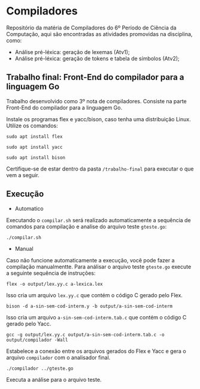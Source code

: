 # Compiladores
Repositório da matéria de Compiladores do 6º Período de Ciência da Computação, aqui são encontradas as atividades promovidas na disciplina, como:
- Análise pré-léxica: geração de lexemas (Atv1);
- Análise pré-léxica: geração de tokens e tabela de símbolos (Atv2);

## Trabalho final: Front-End do compilador para a linguagem Go

Trabalho desenvolvido como 3º nota de compiladores. Consiste na parte Front-End do compilador para a linguagem Go.

Instale os programas flex e yacc/bison, caso tenha uma distribuição Linux. Utilize os comandos:

`sudo apt install flex`

`sudo apt install yacc`

`sudo apt install bison`

Certifique-se de estar dentro da pasta `/trabalho-final` para executar o que vem a seguir.

## Execução

- Automatico

Executando o `compilar.sh` será realizado automaticamente a sequência de comandos para compilação e analise do arquivo teste `gteste.go`:

`./compilar.sh`

- Manual

Caso não funcione automaticamente a execução, você pode fazer a compilação manualmentte. Para análisar o arquivo teste `gteste.go` execute a seguinte sequência de instruções:

`flex -o output/lex.yy.c a-lexica.lex`

Isso cria um arquivo `lex.yy.c` que contém o código C gerado pelo Flex.

`bison -d a-sin-sem-cod-interm.y -b output/a-sin-sem-cod-interm`

Isso cria um arquivo `a-sin-sem-cod-interm.tab.c` que contém o código C gerado pelo Yacc.

`gcc -g output/lex.yy.c output/a-sin-sem-cod-interm.tab.c -o output/compilador -Wall`

Estabelece a conexão entre os arquivos gerados do Flex e Yacc e gera o arquivo `compilador` com o analisador final.

`./compilador ../gteste.go`

Executa a análise para o arquivo teste.